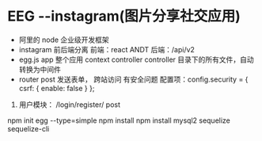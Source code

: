 # EEG  --instagram(图片分享社交应用)

- 阿里的 node 企业级开发框架
- instagram 前后端分离
  前端：react ANDT
  后端：/api/v2
- egg.js app 整个应用
  context controller
  controller 目录下的所有文件，自动转换为中间件
- router
  post 发送表单， 跨站访问 有安全问题
  配置项：config.security = { csrf: { enable: false } };
  
1. 用户模块： /login/register/ post

npm init egg --type=simple
npm install
npm install mysql2 sequelize sequelize-cli
